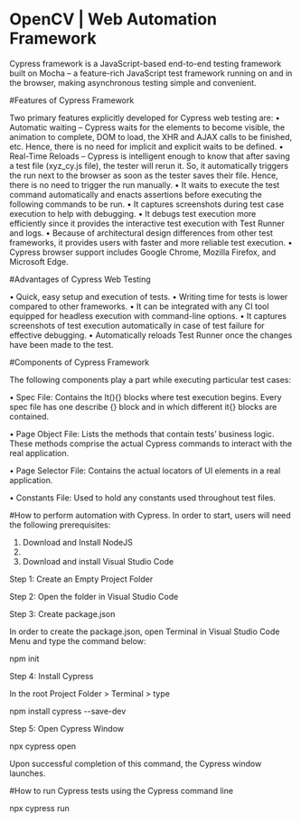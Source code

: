 # OpenCV | Web Automation Framework

Cypress framework is a JavaScript-based end-to-end testing framework built on Mocha – a feature-rich JavaScript test framework running on and in the browser, making asynchronous testing simple and convenient.

#Features of Cypress Framework

Two primary features explicitly developed for Cypress web testing are:
•	Automatic waiting – Cypress waits for the elements to become visible, the animation to complete, DOM to load, the XHR and AJAX calls to be finished, etc. Hence, there is no need for implicit and explicit waits to be defined.
•	Real-Time Reloads – Cypress is intelligent enough to know that after saving a test file (xyz_cy.js file), the tester will rerun it. So, it automatically triggers the run next to the browser as soon as the tester saves their file. Hence, there is no need to trigger the run manually.
•	It waits to execute the test command automatically and enacts assertions before executing the following commands to be run.
•	It captures screenshots during test case execution to help with debugging.
•	It debugs test execution more efficiently since it provides the interactive test execution with Test Runner and logs.
•	Because of architectural design differences from other test frameworks, it provides users with faster and more reliable test execution.
•	Cypress browser support includes Google Chrome, Mozilla Firefox, and Microsoft Edge.

#Advantages of Cypress Web Testing

•	Quick, easy setup and execution of tests.
•	Writing time for tests is lower compared to other frameworks.
•	It can be integrated with any CI tool equipped for headless execution with command-line options.
•	It captures screenshots of test execution automatically in case of test failure for effective debugging.
•	Automatically reloads Test Runner once the changes have been made to the test.

#Components of Cypress Framework

The following components play a part while executing particular test cases:

•	Spec File: Contains the It(){} blocks where test execution begins. Every spec file has one describe {} block and in which different it{} blocks are contained.

•	Page Object File: Lists the methods that contain tests’ business logic. These methods comprise the actual Cypress commands to interact with the real application.

•	Page Selector File: Contains the actual locators of UI elements in a real application.

•	Constants File: Used to hold any constants used throughout test files.

#How to perform automation with Cypress. In order to start, users will need the following prerequisites:

1)	Download and Install NodeJS 
2)	
3)	Download and install Visual Studio Code

Step 1: Create an Empty Project Folder

Step 2: Open the folder in Visual Studio Code

Step 3: Create package.json

 In order to create the package.json, open Terminal in Visual Studio Code Menu and type the command below:
 
npm init

Step 4: Install Cypress

In the root Project Folder > Terminal > type 

npm install cypress --save-dev

Step 5: Open Cypress Window

npx cypress open

Upon successful completion of this command, the Cypress window launches.

#How to run Cypress tests using the Cypress command line

npx cypress run


